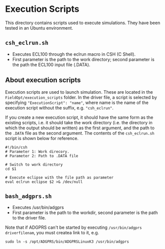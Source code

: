 # Execution Scripts

This directory contains scripts used to execute simulations.
They have been tested in an Ubuntu environment.

## `csh_eclrun.sh`
* Executes ECL100 through the eclrun macro in CSH (C Shell).
* First parameter is the path to the work directory; second parameter is the path the ECL100 input file (.DATA).

## About execution scripts
Execution scripts are used to launch simulation. These are located in the `FieldOpt/execution_scripts` folder.
In the driver file, a script is selected by specifying `"ExecutionScript": "name"`,
where name is the name of the execution script without the suffix, e.g. `"csh_eclrun"`.

If you create a new execution script, it should have the same form as the existing scripts,
i.e. it should take the work directory (i.e. the directory in which the output should be written) as the first argument,
and the path to the `.DATA` file as the second argument.
The contents of the `csh_eclrun.sh` script is shown below for reference.

```
#!/bin/csh
# Parameter 1: Work direcory.
# Parameter 2: Path to .DATA file

# Switch to work directory
cd $1

# Execute eclipse with the file path as parameter
eval eclrun eclipse $2 >& /dev/null

```

## `bash_adgprs.sh`
* Executes /usr/bin/adgprs
* First parameter is the path to the workdir, second parameter is the path to the driver file.

Note that if ADGPRS can't be started by executing `/usr/bin/adgprs driverfilenam`, you must createa link to it, e.g.
```
sudo ln -s /opt/ADGPRS/bin/ADGPRSLinuxK3 /usr/bin/adgprs
```
